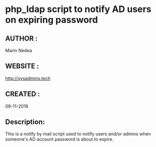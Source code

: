# php_ldap script to notify AD users on expiring password

## AUTHOR  : 
   Marin Nedea										
## WEBSITE : 
   http://sysadmins.tech							
## CREATED : 
   09-11-2016										
## Description:
   This is a notify by mail script used to notify users and/or admins when someone's AD account password is about to expire.
